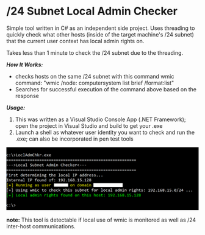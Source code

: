 # /24 Subnet Local Admin Checker

Simple tool written in C# as an independent side project. Uses threading to quickly check what other hosts (inside of the target machine's /24 subnet) that the current user context has local admin rights on.

Takes less than 1 minute to check the /24 subnet due to the threading.

**_How It Works:_**
- checks hosts on the same /24 subnet with this command wmic command: "wmic /node:<host> computersystem list brief /format:list"
- Searches for successful execution of the command above based on the response

**_Usage:_**
1. This was written as a Visual Studio Console App (.NET Framework); open the project in Visual Studio and build to get your .exe
2. Launch a shell as whatever user identity you want to check and run the .exe; can also be incorporated in pen test tools

![Image](Screenshot.png)

**note:** This tool is detectable if local use of wmic is monitored as well as /24 inter-host communications.

